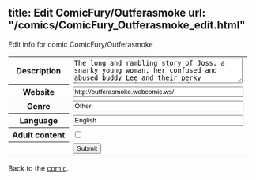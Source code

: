 title: Edit ComicFury/Outferasmoke
url: "/comics/ComicFury_Outferasmoke_edit.html"
---
Edit info for comic ComicFury/Outferasmoke

<form name="comic" action="http://gaepostmail.appspot.com/comic/" method="post">
<table class="comicinfo">
<tr>
<th>Description</th><td><textarea name="description" cols="40" rows="3">The long and rambling story of Joss, a snarky young woman, her confused and abused buddy Lee and their perky housemate, Carrie. Contains drug use, sex, mild violence, profanity and, occasionally, boobies. Updates Sundays and Thursdays.</textarea></td>
</tr>
<tr>
<th>Website</th><td><input type="text" name="url" value="http://outferasmoke.webcomic.ws/" size="40"/></td>
</tr>
<tr>
<th>Genre</th><td><input type="text" name="genre" value="Other" size="40"/></td>
</tr>
<tr>
<th>Language</th><td><input type="text" name="language" value="English" size="40"/></td>
</tr>
<tr>
<th>Adult content</th><td><input type="checkbox" name="adult" value="adult" /></td>
</tr>
<tr>
<th></th><td>
<input type="hidden" name="comic" value="ComicFury_Outferasmoke" />
<input type="submit" name="submit" value="Submit" />
</td>
</tr>
</table>
</form>

Back to the [comic](ComicFury_Outferasmoke.html).
